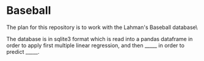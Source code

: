 # Baseball

The plan for this repository is to work with the Lahman's Baseball database\

The database is in sqlite3 format which is read into a pandas dataframe in order to apply first multiple linear regression, and then _____ in order to predict _____.
